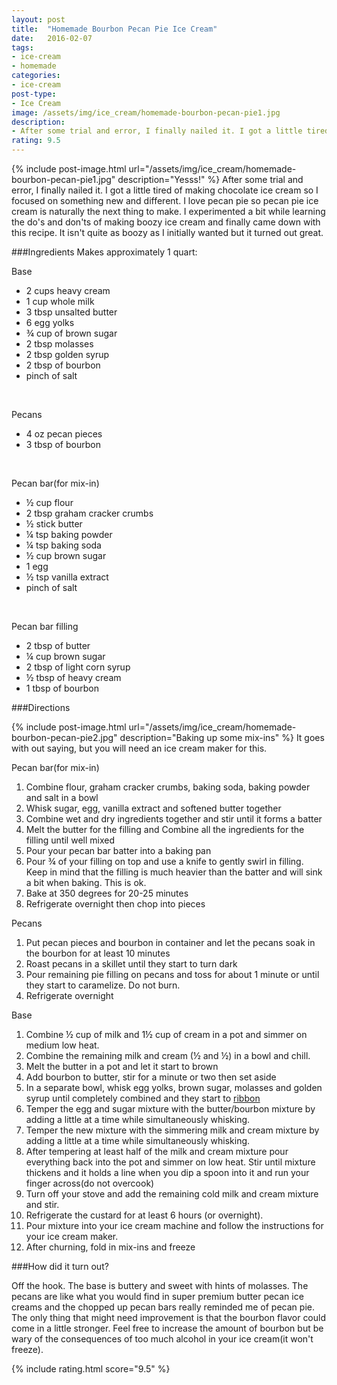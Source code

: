```yaml
---
layout: post
title:  "Homemade Bourbon Pecan Pie Ice Cream"
date:   2016-02-07
tags:
- ice-cream
- homemade
categories:
- ice-cream
post-type:
- Ice Cream
image: /assets/img/ice_cream/homemade-bourbon-pecan-pie1.jpg
description:
- After some trial and error, I finally nailed it. I got a little tired of making chocolate ice cream so I focused on something new and different. I love pecan pie so pecan pie ice cream is naturally the next thing to make. I experimented a bit while learning the do's and don'ts of making boozy ice cream and finally came down with this recipe. It isn't quite as boozy as I initially wanted but it turned out great.
rating: 9.5
---
```

{% include post-image.html url="/assets/img/ice_cream/homemade-bourbon-pecan-pie1.jpg" description="Yesss!" %}
After some trial and error, I finally nailed it. I got a little tired of making chocolate ice cream so I focused on something new and different. I love pecan pie so pecan pie ice cream is naturally the next thing to make. I experimented a bit while learning the do's and don'ts of making boozy ice cream and finally came down with this recipe. It isn't quite as boozy as I initially wanted but it turned out great.

###Ingredients
Makes approximately 1 quart:

Base

* 2 cups heavy cream
* 1 cup whole milk
* 3 tbsp unsalted butter
* 6 egg yolks
* ¾ cup of brown sugar
* 2 tbsp molasses
* 2 tbsp golden syrup
* 2 tbsp of bourbon
* pinch of salt

<br/>

Pecans

* 4 oz pecan pieces
* 3 tbsp of bourbon

<br/>

Pecan bar(for mix-in)

* ½ cup flour
* 2 tbsp graham cracker crumbs
* ½ stick butter
* ¼ tsp baking powder
* ¼ tsp baking soda
* ½ cup brown sugar
* 1 egg
* ½ tsp vanilla extract
* pinch of salt

<br/>

Pecan bar filling

* 2 tbsp of butter
* ¼ cup brown sugar
* 2 tbsp of light corn syrup
* ½ tbsp of heavy cream
* 1 tbsp of bourbon


###Directions

{% include post-image.html url="/assets/img/ice_cream/homemade-bourbon-pecan-pie2.jpg" description="Baking up some mix-ins" %}
It goes with out saying, but you will need an ice cream maker for this.

Pecan bar(for mix-in)

1. <span>Combine flour, graham cracker crumbs, baking soda, baking powder and salt in a bowl</span>
2. <span>Whisk sugar, egg, vanilla extract and softened butter together</span>
3. <span>Combine wet and dry ingredients together and stir until it forms a batter</span>
4. <span>Melt the butter for the filling and Combine all the ingredients for the filling until well mixed</span>
5. <span>Pour your pecan bar batter into a baking pan</span>
6. <span>Pour ¾ of your filling on top and use a knife to gently swirl in filling. Keep in mind that the filling is much heavier than the batter and will sink a bit when baking. This is ok.</span>
7. <span>Bake at 350 degrees for 20-25 minutes</span>
8. <span>Refrigerate overnight then chop into pieces</span>

Pecans

1. <span>Put pecan pieces and bourbon in container and let the pecans soak in the bourbon for at least 10 minutes</span>
2. <span>Roast pecans in a skillet until they start to turn dark</span>
3. <span>Pour remaining pie filling on pecans and toss for about 1 minute or until they start to caramelize. Do not burn.</span>
8. <span>Refrigerate overnight</span>

Base

1. <span>Combine ½ cup of milk and 1½ cup of cream in a pot and simmer on medium low heat.</span>
2. <span>Combine the remaining milk and cream (½ and ½) in a bowl and chill.</span>
3. <span>Melt the butter in a pot and let it start to brown</span>
4. <span>Add bourbon to butter, stir for a minute or two then set aside</span>
5. <span>In a separate bowl, whisk egg yolks, brown sugar, molasses and golden syrup until completely combined and they start to [ribbon](http://www.bhg.com/videos/m/32071630/beating-eggs-until-ribbons.htm)</span>
6. <span>Temper the egg and sugar mixture with the butter/bourbon mixture by adding a little at a time while simultaneously whisking.</span>
7. <span>Temper the new mixture with the simmering milk and cream mixture by adding a little at a time while simultaneously whisking.</span>
8. <span>After tempering at least half of the milk and cream mixture pour everything back into the pot and simmer on low heat. Stir until mixture thickens and it holds a line when you dip a spoon into it and run your finger across(do not overcook)</span>
9. <span>Turn off your stove and add the remaining cold milk and cream mixture and stir.</span>
10. <span>Refrigerate the custard for at least 6 hours (or overnight).</span>
11. <span>Pour mixture into your ice cream machine and follow the instructions for your ice cream maker.</span>
12. <span>After churning, fold in mix-ins and freeze</span>

###How did it turn out?

Off the hook. The base is buttery and sweet with hints of molasses. The pecans are like what you would find in super premium butter pecan ice creams and the chopped up pecan bars really reminded me of pecan pie. The only thing that might need improvement is that the bourbon flavor could come in a little stronger. Feel free to increase the amount of bourbon but be wary of the consequences of too much alcohol in your ice cream(it won't freeze).

{% include rating.html score="9.5" %}
